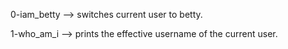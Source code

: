 0-iam_betty --> switches current user to betty.

1-who_am_i --> prints the effective username of the current user.


